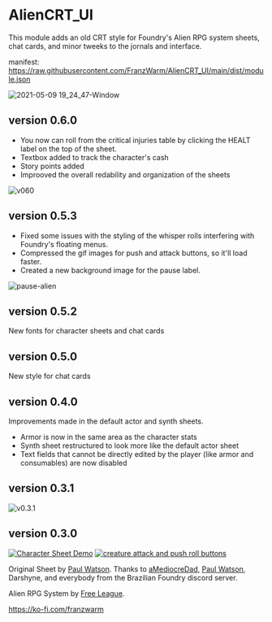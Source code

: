 # AlienCRT_UI

This module adds an old CRT style for Foundry's Alien RPG system sheets, chat cards, and minor tweeks to the jornals and interface.

manifest: https://raw.githubusercontent.com/FranzWarm/AlienCRT_UI/main/dist/module.json

![2021-05-09 19_24_47-Window](https://user-images.githubusercontent.com/80177177/117588832-6f456c80-b0fc-11eb-832c-9a64e3181561.png)


## version 0.6.0
- You now can roll from the critical injuries table by clicking the HEALT label on the top of the sheet.
- Textbox added to track the character's cash
- Story points added
- Improoved the overall redability and organization of the sheets

![v060](https://user-images.githubusercontent.com/80177177/117588474-e1688200-b0f9-11eb-88d7-c060d8b99da1.gif)

## version 0.5.3
- Fixed some issues with the styling of the whisper rolls interfering with Foundry's floating menus.
- Compressed the gif images for push and attack buttons, so it'll load faster.
- Created a new background image for the pause label.

![pause-alien](https://user-images.githubusercontent.com/80177177/112558299-31d78a80-8dad-11eb-8d4a-a54b43c88382.gif)


## version 0.5.2
New fonts for character sheets and chat cards


## version 0.5.0
New style for chat cards


## version 0.4.0
Improvements made in the default actor and synth sheets.
- Armor is now in the same area as the character stats
- Synth sheet restructured to look more like the default actor sheet
- Text fields that cannot be directly edited by the player (like armor and consumables) are now disabled


## version 0.3.1
![v0.3.1](https://user-images.githubusercontent.com/80177177/111000505-eb237280-8360-11eb-9b30-aea0fbf73db7.png)


## version 0.3.0
[![Character Sheet Demo](https://user-images.githubusercontent.com/80177177/111000457-db0b9300-8360-11eb-971f-197d15276c80.jpg)](https://www.youtube.com/watch?v=PRKb6gNFzmY) [![creature attack and push roll buttons](https://user-images.githubusercontent.com/80177177/111000762-67b65100-8361-11eb-9679-fb90dd1598a7.jpg)](https://www.youtube.com/watch?v=RrLbk72iUk0)



Original Sheet by [Paul Watson](https://github.com/pwatson100/).
Thanks to [aMediocreDad](https://github.com/aMediocreDad), [Paul Watson](https://github.com/pwatson100/), Darshyne, and everybody from the Brazilian Foundry discord server.

Alien RPG System by [Free League](https://frialigan.se/en/games/alien/).

https://ko-fi.com/franzwarm





